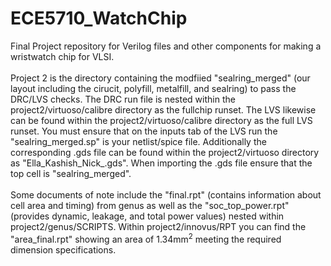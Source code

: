 # ECE5710_WatchChip
Final Project repository for Verilog files and other components for making a wristwatch chip for VLSI.
<br><br>
Project 2 is the directory containing the modfiied "sealring_merged" (our layout including the cirucit, polyfill, metalfill, and sealring) to pass the DRC/LVS checks. The DRC run file is nested within the project2/virtuoso/calibre directory as the fullchip runset. The LVS likewise can be found within the project2/virtuoso/calibre directory as the full LVS runset. You must ensure that on the inputs tab of the LVS run the "sealring_merged.sp" is your netlist/spice file. Additionally the corresponding .gds file can be found within the project2/virtuoso directory as "Ella_Kashish_Nick_.gds". When importing the .gds file ensure that the top cell is "sealring_merged".
<br><br>
Some documents of note include the "final.rpt" (contains information about cell area and timing) from genus as well as the "soc_top_power.rpt" (provides dynamic, leakage, and total power values) nested within project2/genus/SCRIPTS. Within project2/innovus/RPT you can find the "area_final.rpt" showing an area of 1.34mm<sup>2</sup> meeting the required dimension specifications.
